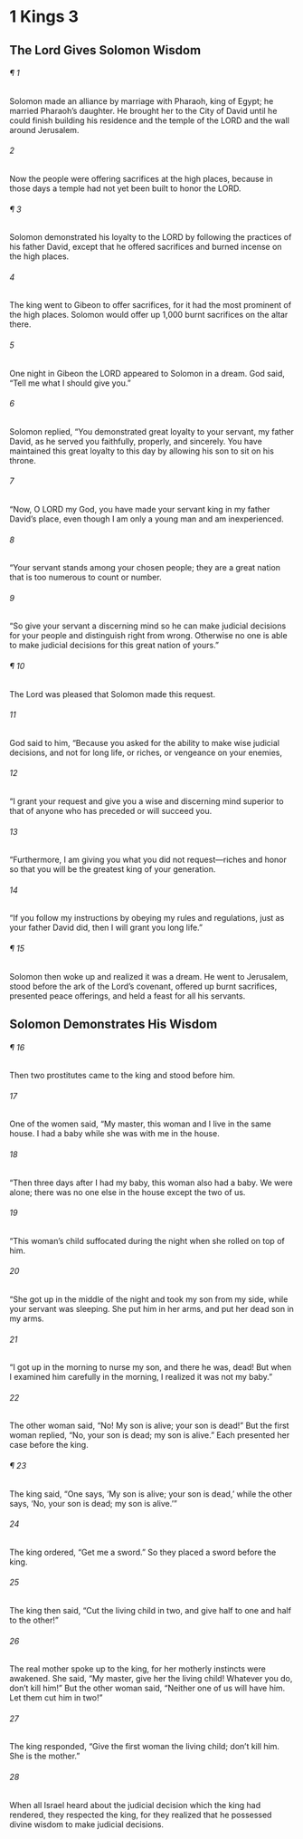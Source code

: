 # 1 Kings 3
## The Lord Gives Solomon Wisdom
###### ¶ 1
Solomon made an alliance by marriage with Pharaoh, king of Egypt; he married Pharaoh’s daughter. He brought her to the City of David until he could finish building his residence and the temple of the LORD and the wall around Jerusalem.
###### 2
Now the people were offering sacrifices at the high places, because in those days a temple had not yet been built to honor the LORD.
###### ¶ 3
Solomon demonstrated his loyalty to the LORD by following the practices of his father David, except that he offered sacrifices and burned incense on the high places.
###### 4
The king went to Gibeon to offer sacrifices, for it had the most prominent of the high places. Solomon would offer up 1,000 burnt sacrifices on the altar there.
###### 5
One night in Gibeon the LORD appeared to Solomon in a dream. God said, “Tell me what I should give you.”
###### 6
Solomon replied, “You demonstrated great loyalty to your servant, my father David, as he served you faithfully, properly, and sincerely. You have maintained this great loyalty to this day by allowing his son to sit on his throne.
###### 7
“Now, O LORD my God, you have made your servant king in my father David’s place, even though I am only a young man and am inexperienced.
###### 8
“Your servant stands among your chosen people; they are a great nation that is too numerous to count or number.
###### 9
“So give your servant a discerning mind so he can make judicial decisions for your people and distinguish right from wrong. Otherwise no one is able to make judicial decisions for this great nation of yours.”
###### ¶ 10
The Lord was pleased that Solomon made this request.
###### 11
God said to him, “Because you asked for the ability to make wise judicial decisions, and not for long life, or riches, or vengeance on your enemies,
###### 12
“I grant your request and give you a wise and discerning mind superior to that of anyone who has preceded or will succeed you.
###### 13
“Furthermore, I am giving you what you did not request—riches and honor so that you will be the greatest king of your generation.
###### 14
“If you follow my instructions by obeying my rules and regulations, just as your father David did, then I will grant you long life.”
###### ¶ 15
Solomon then woke up and realized it was a dream. He went to Jerusalem, stood before the ark of the Lord’s covenant, offered up burnt sacrifices, presented peace offerings, and held a feast for all his servants.
## Solomon Demonstrates His Wisdom
###### ¶ 16
Then two prostitutes came to the king and stood before him.
###### 17
One of the women said, “My master, this woman and I live in the same house. I had a baby while she was with me in the house.
###### 18
“Then three days after I had my baby, this woman also had a baby. We were alone; there was no one else in the house except the two of us.
###### 19
“This woman’s child suffocated during the night when she rolled on top of him.
###### 20
“She got up in the middle of the night and took my son from my side, while your servant was sleeping. She put him in her arms, and put her dead son in my arms.
###### 21
“I got up in the morning to nurse my son, and there he was, dead! But when I examined him carefully in the morning, I realized it was not my baby.”
###### 22
The other woman said, “No! My son is alive; your son is dead!” But the first woman replied, “No, your son is dead; my son is alive.” Each presented her case before the king.
###### ¶ 23
The king said, “One says, ‘My son is alive; your son is dead,’ while the other says, ‘No, your son is dead; my son is alive.’”
###### 24
The king ordered, “Get me a sword.” So they placed a sword before the king.
###### 25
The king then said, “Cut the living child in two, and give half to one and half to the other!”
###### 26
The real mother spoke up to the king, for her motherly instincts were awakened. She said, “My master, give her the living child! Whatever you do, don’t kill him!” But the other woman said, “Neither one of us will have him. Let them cut him in two!”
###### 27
The king responded, “Give the first woman the living child; don’t kill him. She is the mother.”
###### 28
When all Israel heard about the judicial decision which the king had rendered, they respected the king, for they realized that he possessed divine wisdom to make judicial decisions.
